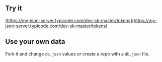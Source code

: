 ## Try it

[https://my-json-server.typicode.com/dev-sk-master/tokens](https://my-json-server.typicode.com/dev-sk-master/tokens)

## Use your own data

Fork it and change `db.json` values or create a repo with a `db.json` file.
